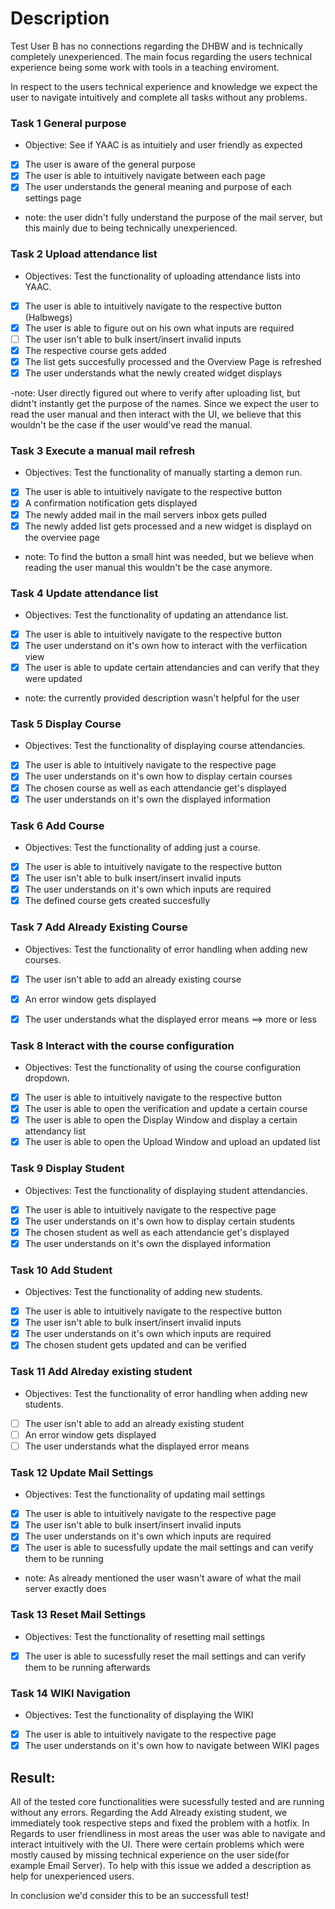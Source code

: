 # Description
Test User B has no connections regarding the DHBW and is technically completely unexperienced. The main focus regarding the users technical experience being some work with tools in a teaching enviroment.

In respect to the users technical experience and knowledge we expect the user to navigate intuitively and complete all tasks without any problems. 

### Task 1 General purpose
- Objective: See if YAAC is as intuitiely and user friendly as expected
- [x] The user is aware of the general purpose
- [x] The user is able to intuitively navigate between each page
- [x] The user understands the general meaning and purpose of each settings page

- note: the user didn't fully understand the purpose of the mail server, but this mainly due to being technically unexperienced.

### Task 2 Upload attendance list
- Objectives: Test the functionality of uploading attendance lists into YAAC.
- [x] The user is able to intuitively navigate to the respective button (Halbwegs)
- [x] The user is able to figure out on his own what inputs are required
- [ ] The user isn't able to bulk insert/insert invalid inputs
- [x] The respective course gets added
- [x] The list gets succesfully processed and the Overview Page is refreshed
- [x] The user understands what the newly created widget displays 

-note: User directly figured out where to verify after uploading list, but didnt't instantly get the purpose of the names.
Since we expect the user to read the user manual and then interact with the UI, we believe that this wouldn't be the case if the user would've read the manual.

### Task 3 Execute a manual mail refresh
- Objectives: Test the functionality of manually starting a demon run.
- [x] The user is able to intuitively navigate to the respective button 
- [x] A confirmation notification gets displayed
- [x] The newly added mail in the mail servers inbox gets pulled
- [x] The newly added list gets processed and a new widget is displayd on the overviee page

- note: To find the button a small hint was needed, but we believe when reading the user manual this wouldn't be the case anymore.

### Task 4 Update attendance list
- Objectives: Test the functionality of updating an attendance list.
- [x] The user is able to intuitively navigate to the respective button
- [x] The user understand on it's own how to interact with the verfiication view 
- [x] The user is able to update certain attendancies and can verify that they were updated

- note: the currently provided description wasn't helpful for the user

### Task 5 Display Course 
- Objectives: Test the functionality of displaying course attendancies.
- [x] The user is able to intuitively navigate to the respective page
- [x] The user understands on it's own how to display certain courses
- [x] The chosen course as well as each attendancie get's displayed
- [x] The user understands on it's own the displayed information

### Task 6 Add Course 
- Objectives: Test the functionality of adding just a course.
- [x] The user is able to intuitively navigate to the respective button
- [x] The user isn't able to bulk insert/insert invalid inputs
- [x] The user understands on it's own which inputs are required
- [x] The defined course gets created succesfully

### Task 7 Add Already Existing Course 
- Objectives: Test the functionality of error handling when adding new courses.
- [x] The user isn't able to add an already existing course
- [x] An error window gets displayed
- [x] The user understands what the displayed error means ==> more or less


### Task 8 Interact with the course configuration
- Objectives: Test the functionality of using the course configuration dropdown.
- [x] The user is able to intuitively navigate to the respective button
- [x] The user is able to open the verification and update a certain course
- [x] The user is able to open the Display Window and display a certain attendancy list
- [x] The user is able to open the Upload Window and upload an updated list

### Task 9 Display Student
- Objectives: Test the functionality of displaying student attendancies.
- [x] The user is able to intuitively navigate to the respective page
- [x] The user understands on it's own how to display certain students
- [x] The chosen student as well as each attendancie get's displayed
- [x] The user understands on it's own the displayed information

### Task 10 Add Student
- Objectives: Test the functionality of adding new students.
- [x] The user is able to intuitively navigate to the respective button
- [x] The user isn't able to bulk insert/insert invalid inputs
- [x] The user understands on it's own which inputs are required
- [x] The chosen student gets updated and can be verified

### Task 11 Add Alreday existing student
- Objectives: Test the functionality of error handling when adding new students.
- [ ] The user isn't able to add an already existing student
- [ ] An error window gets displayed
- [ ] The user understands what the displayed error means

### Task 12 Update Mail Settings
- Objectives: Test the functionality of updating mail settings
- [x] The user is able to intuitively navigate to the respective page
- [x] The user isn't able to bulk insert/insert invalid inputs
- [x] The user understands on it's own which inputs are required 
- [x] The user is able to sucessfully update the mail settings and can verify them to be running

- note: As already mentioned the user wasn't aware of what the mail server exactly does

### Task 13 Reset Mail Settings
- Objectives: Test the functionality of resetting mail settings
- [x] The user is able to sucessfully reset the mail settings and can verify them to be running afterwards

### Task 14 WIKI Navigation
- Objectives: Test the functionality of displaying the WIKI
- [x] The user is able to intuitively navigate to the respective page
- [x] The user understands on it's own how to navigate between WIKI pages

## Result:
All of the tested core functionalities were sucessfully tested and are running without any errors. 
Regarding the Add Already existing student, we immediately took respective steps and fixed the problem with a hotfix. 
In Regards to user friendliness in most areas the user was able to navigate and interact 
intuitively with the UI. There were certain problems which were mostly caused by missing technical experience on the user side(for example Email Server). 
To help with this issue we added a description as help for unexperienced users. 

In conclusion we'd consider this to be an successfull test! 
